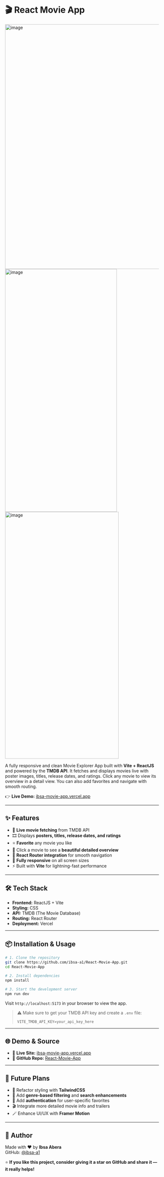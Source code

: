 # 🎬 React Movie App
<img width="1400" height="798" alt="image" src="https://github.com/user-attachments/assets/6983a2f0-9fd4-4c88-8a8d-8233eed420d2" />

<img width="366" height="792" alt="image" src="https://github.com/user-attachments/assets/b8ab1579-97da-4777-983e-28dc544c3527" />
<img width="372" height="805" alt="image" src="https://github.com/user-attachments/assets/6185992e-fd56-44cc-8c05-c345a9d7e09a" />

A fully responsive and clean Movie Explorer App built with **Vite + ReactJS** and powered by the **TMDB API**. It fetches and displays movies live with poster images, titles, release dates, and ratings. Click any movie to view its overview in a detail view. You can also add favorites and navigate with smooth routing.

👉 **Live Demo:** [ibsa-movie-app.vercel.app](https://ibsa-movie-app.vercel.app/)

---

## ✨ Features

- 🔄 **Live movie fetching** from TMDB API  
- 🎞️ Displays **posters, titles, release dates, and ratings**  
- ⭐ **Favorite** any movie you like  
- 📖 Click a movie to see a **beautiful detailed overview**  
- 🔀 **React Router integration** for smooth navigation  
- 📱 **Fully responsive** on all screen sizes  
- ⚡ Built with **Vite** for lightning-fast performance  

---

## 🛠️ Tech Stack

- **Frontend:** ReactJS + Vite  
- **Styling:** CSS  
- **API:** TMDB (The Movie Database)  
- **Routing:** React Router  
- **Deployment:** Vercel  

---

## 📦 Installation & Usage

```bash
# 1. Clone the repository
git clone https://github.com/ibsa-a1/React-Movie-App.git
cd React-Movie-App

# 2. Install dependencies
npm install

# 3. Start the development server
npm run dev
```

Visit `http://localhost:5173` in your browser to view the app.

> ⚠️ Make sure to get your TMDB API key and create a `.env` file:
> ```
> VITE_TMDB_API_KEY=your_api_key_here
> ```

---

## 🌐 Demo & Source

- 🔗 **Live Site:** [ibsa-movie-app.vercel.app](https://ibsa-movie-app.vercel.app/)  
- 📂 **GitHub Repo:** [React-Movie-App](https://github.com/ibsa-a1/React-Movie-App.git)  

---

## 🔮 Future Plans

- 🌈 Refactor styling with **TailwindCSS**  
- 🧠 Add **genre-based filtering** and **search enhancements**  
- 🔐 Add **authentication** for user-specific favorites  
- 🎬 Integrate more detailed movie info and trailers  
- 🪄 Enhance UI/UX with **Framer Motion**  

---

## 👤 Author

Made with ❤️ by **Ibsa Abera**  
GitHub: [@ibsa-a1](https://github.com/ibsa-a1)

⭐ **If you like this project, consider giving it a star on GitHub and share it — it really helps!**
